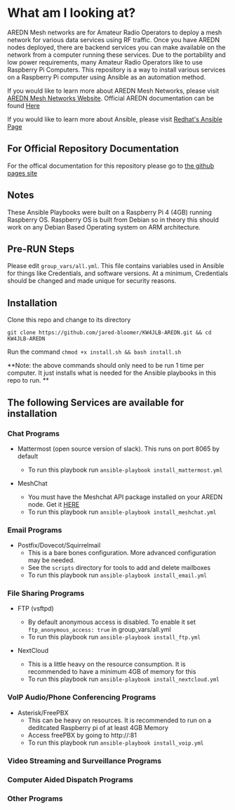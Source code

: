 # What am I looking at?
AREDN Mesh networks are for Amateur Radio Operators to deploy a mesh network for various data services using RF traffic. Once you have AREDN nodes deployed, there are backend services you can make available on the network from a computer running these services. Due to the portability and low power requirements, many Amateur Radio Operators like to use Raspberry Pi Computers. This repository is a way to install various services on a Raspberry Pi computer using Ansible as an automation method. 

If you would like to learn more about AREDN Mesh Networks, please visit [AREDN Mesh Networks Website](https://www.arednmesh.org/). Official AREDN documentation can be found [Here](https://arednmesh.readthedocs.io/en/latest/)

If you would like to learn more about Ansible, please visit [Redhat's Ansible Page](https://www.ansible.com/)

## For Official Repository Documentation
For the offical documentation for this repository please go to [the github pages site](https://jared-bloomer.github.io/KW4JLB-AREDN/)

## Notes
These Ansible Playbooks were built on a Raspberry Pi 4 (4GB) running Raspberry OS. Raspberry OS is built from Debian so in theory this should work on any Debian Based Operating system on ARM architecture. 

## Pre-RUN Steps
Please edit `group_vars/all.yml`. This file contains variables used in Ansible for things like Credentials, and software versions. At a minimum, Credentials should be changed and made unique for security reasons. 

## Installation

Clone this repo and change to its directory

`git clone https://github.com/jared-bloomer/KW4JLB-AREDN.git && cd KW4JLB-AREDN`

Run the command `chmod +x install.sh && bash install.sh`

**Note: the above commands should only need to be run 1 time per computer. It just installs what is needed for the Ansible playbooks in this repo to run. **

## The following Services are available for installation

### Chat Programs

* Mattermost (open source version of slack). This runs on port 8065 by default
  * To run this playbook run `ansible-playbook install_mattermost.yml`

* MeshChat
  * You must have the Meshchat API package installed on your AREDN node. Get it [HERE](https://s3.amazonaws.com/aredn/meshchat-api_1.02_all.ipk)
  * To run this playbook run `ansible-playbook install_meshchat.yml`

### Email Programs

* Postfix/Dovecot/Squirrelmail
  * This is a bare bones configuration. More advanced configuration may be needed. 
  * See the `scripts` directory for tools to add and delete mailboxes
  * To run this playbook run `ansible-playbook install_email.yml`

### File Sharing Programs

* FTP (vsftpd)
  * By default anonymous access is disabled. To enable it set `ftp_anonymous_access: true` in group_vars/all.yml
  * To run this playbook run `ansible-playbook install_ftp.yml`

* NextCloud
  * This is a little heavy on the resource consumption. It is recommended to have a minimum 4GB of memory for this
  * To run this playbook run `ansible-playbook install_nextcloud.yml`

### VoIP Audio/Phone Conferencing Programs

* Asterisk/FreePBX
  * This can be heavy on resources. It is recommended to run on a deditcated Raspberry pi of at least 4GB Memory
  * Access freePBX by going to http://<IP of you Raspberry PI>:81
  * To run this playbook run `ansible-playbook install_voip.yml`
  
### Video Streaming and Surveillance Programs

### Computer Aided Dispatch Programs

### Other Programs


